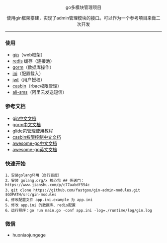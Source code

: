 <p align="center">
  go多模块管理项目
</p>
<p align="center">使用gin框架搭建，实现了admin管理模块的接口。可以作为一个参考项目来做二次开发</p>

---
### 使用
- [gin](https://github.com/gin-gonic/gin)（web框架）
- [redis](https://github.com/gomodule/redigo) 缓存（连接池）
- [gorm](https://github.com/jinzhu/gorm)（数据库操作）
- [ini](https://github.com/go-ini/ini)（配置载入）
- [jwt](https://github.com/dgrijalva/jwt-go)（用户授权）
- [casbin](https://github.com/casbin/casbin)（rbac权限管理）
- [ali-sms](https://github.com/fastgoo/alisms-go)（阿里云发送短信）

### 参考文档
- [gin中文文档](https://learnku.com/docs/gin-gonic/2018/gin-readme/3819)
- [gorm中文文档](http://gorm.book.jasperxu.com/)
- [glide包管理使用教程](https://learnku.com/articles/23503/package-management-tool-glide)
- [casbin权限控制中文文档](https://casbin.org/docs/zh-CN/overview)
- [awesome-go中文文档](https://github.com/jobbole/awesome-go-cn)
- [awesome-go英文文档](https://github.com/avelino/awesome-go)

### 快速开始
```
1、安装golang环境（自行百度）
2、安装 golang.org/x 核心包 ## 传送门：https://www.jianshu.com/p/c77aabdf554c
3、git clone https://github.com/fastgoo/gin-admin-modules.git $GOPATH/src/gin-modules
4、修改配置文件 app.ini.example 为 app.ini
5、修改 app.ini 的数据库、redis配置
6、运行程序：go run main.go -conf app.ini -log=./runtime/log/gin.log
```



### 微信
- huoniaojungege

